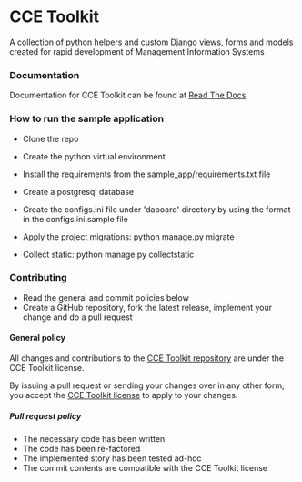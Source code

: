 # CCE Toolkit

A collection of python helpers and custom Django views, forms and models created for rapid development of Management Information Systems


### Documentation

Documentation for CCE Toolkit can be found at [Read The Docs](http://cce-toolkit.readthedocs.io/) 


### How to run the sample application

* Clone the repo

* Create the python virtual environment 

* Install the requirements from the sample_app/requirements.txt file

* Create a postgresql database

* Create the configs.ini file under 'daboard' directory by using the format in the configs.ini.sample file

* Apply the project migrations: python manage.py migrate

* Collect static: python manage.py collectstatic
 
 
 
### Contributing

* Read the general and commit policies below
* Create a GitHub repository, fork the latest release, implement your change and do a pull request

#### General policy

All changes and contributions to the [CCE Toolkit repository](github.com/cceit/cce-toolkit) are under the CCE Toolkit license.

By issuing a pull request or sending your changes over in any other form, you accept the [CCE Toolkit license](https://github.com/cceit/cce-toolkit/blob/master/LICENSE) to apply to your changes.

##### Pull request policy
* The necessary code has been written
* The code has been re-factored
* The implemented story has been tested ad-hoc
* The commit contents are compatible with the CCE Toolkit license

